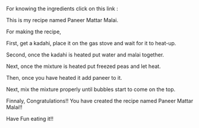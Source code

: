 
For knowing the ingredients click on this link : 



This is my recipe named Paneer Mattar Malai.

For making the recipe,

First, get a kadahi, place it on the gas stove and wait for it to heat-up.

Second, once the kadahi is heated put water and malai together.

Next, once the mixture is heated put freezed peas and let heat.

Then, once you have heated it add paneer to it.

Next, mix the mixture properly until bubbles start to come on the top.

Finnaly, Congratulations!! You have created the recipe named Paneer Mattar Malai!!

Have Fun eating it!!
